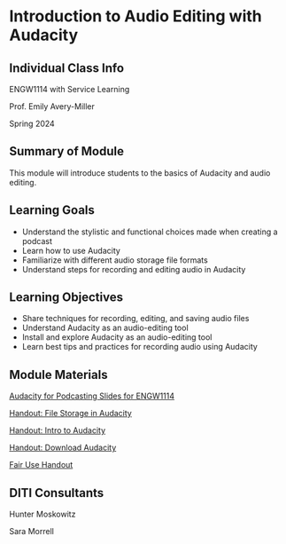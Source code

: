 <h1>Introduction to Audio Editing with Audacity</h1>
<h2>Individual Class Info</h2>

ENGW1114 with Service Learning

Prof. Emily Avery-Miller 

Spring 2024

<h2>Summary of Module</h2>

This module will introduce students to the basics of Audacity and audio editing.

<h2>Learning Goals</h2>

* Understand the stylistic and functional choices made when creating a podcast
* Learn how to use Audacity
* Familiarize with different audio storage file formats
* Understand steps for recording and editing audio in Audacity

<h2>Learning Objectives</h2>

* Share techniques for recording, editing, and saving audio files  
* Understand Audacity as an audio-editing tool
* Install and explore Audacity as an audio-editing tool
* Learn best tips and practices for recording audio using Audacity 

<h2>Module Materials</h2>


[Audacity for Podcasting Slides for ENGW1114](https://github.com/NULabNortheastern/digitalassignmentshowcase/blob/main/audio-editing_podcasting/sp24-avery_miller-engw1114-audacity/Service%20Learning%20ENGW%201114%20Emily-Miller-AudacitySlides.pdf)

[Handout: File Storage in Audacity](https://github.com/NULabNortheastern/digitalassignmentshowcase/blob/main/audio-editing_podcasting/sp24-avery_miller-engw1114-audacity/Handout%20File%20Storage%20in%20Audacity.pdf)

[Handout: Intro to Audacity](https://github.com/NULabNortheastern/digitalassignmentshowcase/blob/main/audio-editing_podcasting/fa23-avery_miller-engw1111-audacity/handout-intro_to_audacity.pdf)

[Handout: Download Audacity](https://github.com/NULabNortheastern/digitalassignmentshowcase/blob/main/audio-editing_podcasting/fa23-avery_miller-engw1111-audacity/handout-install_audacity.pdf)

[Fair Use Handout](https://github.com/NULabNortheastern/digitalassignmentshowcase/blob/main/handouts/general/Handout-Copyright_and_Fair_Use.pdf)

<h2>DITI Consultants</h2>

Hunter Moskowitz

Sara Morrell




